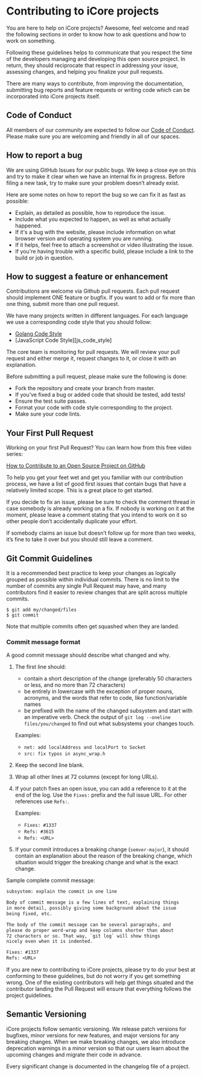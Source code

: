 # Contributing to iCore projects

You are here to help on iCore projects? Awesome, feel welcome and read the following sections in order to know how to ask questions and how to work on something.

Following these guidelines helps to communicate that you respect the time of the developers managing and developing this open source project. In return, they should reciprocate that respect in addressing your issue, assessing changes, and helping you finalize your pull requests.

There are many ways to contribute, from improving the documentation, submitting bug reports and feature requests or writing code which can be incorporated into iCore projects itself.

## Code of Conduct

All members of our community are expected to follow our [Code of Conduct][conduct]. Please make sure you are welcoming and friendly in all of our spaces.

## How to report a bug

We are using GitHub Issues for our public bugs. We keep a close eye on this and try to make it clear when we have an internal fix in progress. Before filing a new task, try to make sure your problem doesn’t already exist.

Here are some notes on how to report the bug so we can fix it as fast as possible:

* Explain, as detailed as possible, how to reproduce the issue.
* Include what you expected to happen, as well as what actually happened.
* If it's a bug with the website, please include information on what browser version and operating system you are running.
* If it helps, feel free to attach a screenshot or video illustrating the issue.
* If you're having trouble with a specific build, please include a link to the build or job in question.

## How to suggest a feature or enhancement

Contributions are welcome via Github pull requests. Each pull request should implement ONE feature or bugfix.
If you want to add or fix more than one thing, submit more than one pull request.

We have many projects written in different languages. For each language we use a corresponding code style that you should follow:

* [Golang Code Style][golang_code_style]
* [JavaScript Code Style][js_code_style]

The core team is monitoring for pull requests. We will review your pull request and either merge it,
request changes to it, or close it with an explanation.

Before submitting a pull request, please make sure the following is done:

* Fork the repository and create your branch from master.
* If you’ve fixed a bug or added code that should be tested, add tests!
* Ensure the test suite passes.
* Format your code with code style corresponding to the project.
* Make sure your code lints.

## Your First Pull Request

Working on your first Pull Request? You can learn how from this free video series:

[How to Contribute to an Open Source Project on GitHub][contributeguide]

To help you get your feet wet and get you familiar with our contribution process, we have a list of good first issues that contain bugs that have a relatively limited scope. This is a great place to get started.

If you decide to fix an issue, please be sure to check the comment thread in case somebody is already working on a fix. If nobody is working on it at the moment, please leave a comment stating that you intend to work on it so other people don’t accidentally duplicate your effort.

If somebody claims an issue but doesn’t follow up for more than two weeks, it’s fine to take it over but you should still leave a comment.

## Git Commit Guidelines

It is a recommended best practice to keep your changes as logically grouped
as possible within individual commits. There is no limit to the number of
commits any single Pull Request may have, and many contributors find it easier
to review changes that are split across multiple commits.

```text
$ git add my/changed/files
$ git commit
```

Note that multiple commits often get squashed when they are landed.

### Commit message format

A good commit message should describe what changed and why.

1. The first line should:
   - contain a short description of the change (preferably 50 characters or
     less, and no more than 72 characters)
   - be entirely in lowercase with the exception of proper nouns, acronyms, and
   the words that refer to code, like function/variable names
   - be prefixed with the name of the changed subsystem and start with an
   imperative verb. Check the output of `git log --oneline files/you/changed` to
   find out what subsystems your changes touch.

   Examples:
   - `net: add localAddress and localPort to Socket`
   - `src: fix typos in async_wrap.h`


2. Keep the second line blank.
3. Wrap all other lines at 72 columns (except for long URLs).

4. If your patch fixes an open issue, you can add a reference to it at the end
of the log. Use the `Fixes:` prefix and the full issue URL. For other references
use `Refs:`.

   Examples:
   - `Fixes: #1337`
   - `Refs: #3615`
   - `Refs: <URL>`

5. If your commit introduces a breaking change (`semver-major`), it should
contain an explanation about the reason of the breaking change, which
situation would trigger the breaking change and what is the exact change.

Sample complete commit message:

```txt
subsystem: explain the commit in one line

Body of commit message is a few lines of text, explaining things
in more detail, possibly giving some background about the issue
being fixed, etc.

The body of the commit message can be several paragraphs, and
please do proper word-wrap and keep columns shorter than about
72 characters or so. That way, `git log` will show things
nicely even when it is indented.

Fixes: #1337
Refs: <URL>
```

If you are new to contributing to iCore projects, please try to do your best at
conforming to these guidelines, but do not worry if you get something wrong.
One of the existing contributors will help get things situated and the
contributor landing the Pull Request will ensure that everything follows
the project guidelines.

## Semantic Versioning

iCore projects follow semantic versioning. We release patch versions for bugfixes, minor versions for new features, and major versions for any breaking changes. When we make breaking changes, we also introduce deprecation warnings in a minor version so that our users learn about the upcoming changes and migrate their code in advance.

Every significant change is documented in the changelog file of a project.

[conduct]: CODE_OF_CONDUCT.md
[contributeguide]: https://opensource.guide/how-to-contribute
[golang_code_style]: https://golang.org/wiki/CodeStyle

